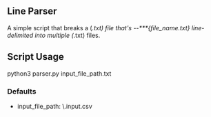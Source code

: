 ## Line Parser
A simple script that breaks a (*.txt) file that's --\*\*\*{file_name.txt} line-delimited into multiple (*.txt) files.


## Script Usage
python3 parser.py input_file_path.txt

### Defaults
- input_file_path: \\.input.csv